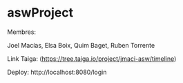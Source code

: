 # aswProject

Membres:

Joel Macías, 
Elsa Boix,
Quim Baget,
Ruben Torrente

Link Taiga: (https://tree.taiga.io/project/jmaci-asw/timeline)

Deploy: http://localhost:8080/login

